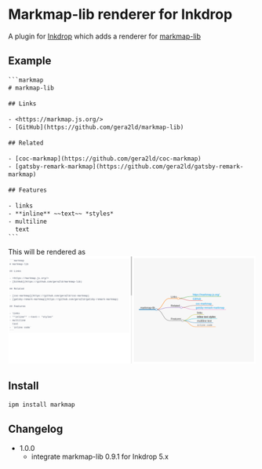 # Markmap-lib renderer for Inkdrop

A plugin for [Inkdrop](https://www.inkdrop.info/) which adds a renderer for [markmap-lib](https://markmap.js.org/)


## Example
````
```markmap
# markmap-lib

## Links

- <https://markmap.js.org/>
- [GitHub](https://github.com/gera2ld/markmap-lib)

## Related

- [coc-markmap](https://github.com/gera2ld/coc-markmap)
- [gatsby-remark-markmap](https://github.com/gera2ld/gatsby-remark-markmap)

## Features

- links
- **inline** ~~text~~ *styles*
- multiline
  text
```
````

This will be rendered as
![markmap-lib example](./img/markmap-lib_example.png)

## Install

```sh
ipm install markmap
```

## Changelog
- 1.0.0
  - integrate markmap-lib 0.9.1 for Inkdrop 5.x
